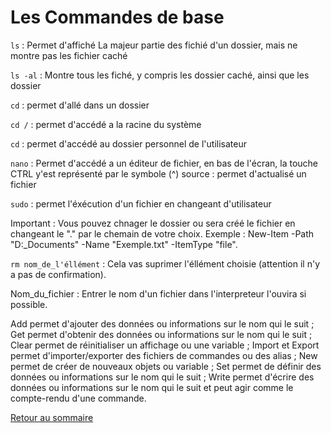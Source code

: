 # Les Commandes de base

`ls` : Permet d'affiché La majeur partie des fichié d'un dossier, mais ne montre pas les fichier caché

`ls -al` : Montre tous les fiché, y compris les dossier caché, ainsi que les dossier

`cd` : permet d'allé dans un dossier

`cd /` : permet d'accédé a la racine du système

`cd` : permet d'accédé au dossier personnel de l'utilisateur

`nano` : Permet d'accédé a un éditeur de fichier, en bas de l'écran, la touche CTRL y'est représenté par le symbole (^) source : permet d'actualisé un fichier

`sudo` : permet l'éxécution d'un fichier en changeant d'utilisateur

Important : Vous pouvez chnager le dossier ou sera créé le fichier en changeant le "." par le chemain de votre choix. Exemple : New-Item -Path "D:_Documents" -Name "Exemple.txt" -ItemType "file".

`rm nom_de_l'éllément` : Cela vas suprimer l'éllément choisie (attention il n'y a pas de confirmation).

Nom_du_fichier : Entrer le nom d'un fichier dans l'interpreteur l'ouvira si possible.

Add permet d'ajouter des données ou informations sur le nom qui le suit ;
Get permet d'obtenir des données ou informations sur le nom qui le suit ;
Clear permet de réinitialiser un affichage ou une variable ;
Import et Export permet d'importer/exporter des fichiers de commandes ou des alias ;
New permet de créer de nouveaux objets ou variable ;
Set permet de définir des données ou informations sur le nom qui le suit ;
Write permet d'écrire des données ou informations sur le nom qui le suit et peut agir comme le compte-rendu d'une commande.

[Retour au sommaire](https://github.com/Malo44490/Powershell/blob/main/README.md#sommaire)
